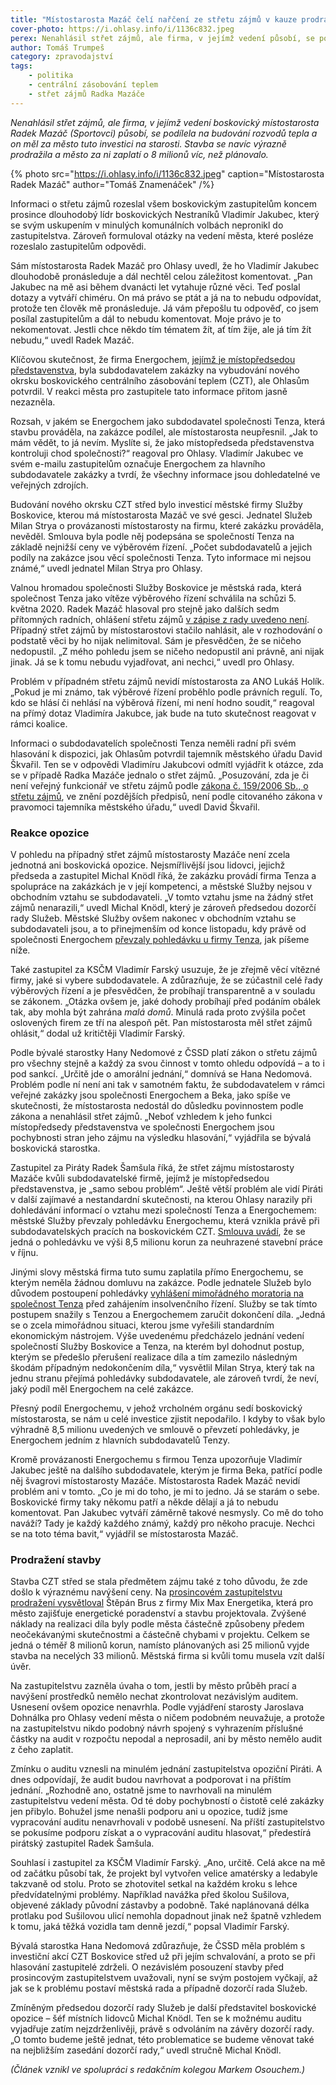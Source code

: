 ```yaml
---
title: "Místostarosta Mazáč čelí nařčení ze střetu zájmů v kauze prodražené stavby CZT"
cover-photo: https://i.ohlasy.info/i/1136c832.jpeg
perex: Nenahlásil střet zájmů, ale firma, v jejímž vedení působí, se podílela na budování rozvodů tepla a on měl za město tuto investici na starosti.
author: Tomáš Trumpeš
category: zpravodajství
tags:
    - politika
    - centrální zásobování teplem
    - střet zájmů Radka Mazáče
---
```


*Nenahlásil střet zájmů, ale firma, v jejímž vedení boskovický místostarosta Radek Mazáč (Sportovci) působí, se podílela na budování rozvodů tepla a on měl za město tuto investici na starosti. Stavba se navíc výrazně prodražila a město za ni zaplatí o 8 milionů víc, než plánovalo.*

{% photo src="https://i.ohlasy.info/i/1136c832.jpeg" caption="Místostarosta Radek Mazáč" author="Tomáš Znamenáček" /%}

Informaci o střetu zájmů rozeslal všem boskovickým zastupitelům koncem prosince dlouhodobý lídr boskovických Nestraníků Vladimír Jakubec, který se svým uskupením v minulých komunálních volbách nepronikl do zastupitelstva. Zároveň formuloval otázky na vedení města, které posléze rozeslalo zastupitelům odpovědi.

Sám místostarosta Radek Mazáč pro Ohlasy uvedl, že ho Vladimír Jakubec dlouhodobě pronásleduje a dál nechtěl celou záležitost komentovat. „Pan Jakubec na mě asi během dvanácti let vytahuje různé věci. Teď poslal dotazy a vytváří chiméru. On má právo se ptát a já na to nebudu odpovídat, protože ten člověk mě pronásleduje. Já vám přepošlu tu odpověď, co jsem posílal zastupitelům a dál to nebudu komentovat. Moje právo je to nekomentovat. Jestli chce někdo tím tématem žít, ať tím žije, ale já tím žít nebudu,“ uvedl Radek Mazáč.

Klíčovou skutečnost, že firma Energochem, [jejímž je místopředsedou představenstva](https://or.justice.cz/ias/ui/rejstrik-firma.vysledky?subjektId=895869&typ=PLATNY), byla subdodavatelem zakázky na vybudování nového okrsku boskovického centrálního zásobování teplem (CZT), ale Ohlasům potvrdil. V reakci města pro zastupitele tato informace přitom jasně nezazněla.

Rozsah, v jakém se Energochem jako subdodavatel společnosti Tenza, která stavbu prováděla, na zakázce podílel, ale místostarosta neupřesnil. „Jak to mám vědět, to já nevím. Myslíte si, že jako místopředseda představenstva kontroluji chod společnosti?“ reagoval pro Ohlasy. Vladimír Jakubec ve svém e-mailu zastupitelům označuje Energochem za hlavního subdodavatele zakázky a tvrdí, že všechny informace jsou dohledatelné ve veřejných zdrojích. 

Budování nového okrsku CZT střed bylo investicí městské firmy Služby Boskovice, kterou má místostarosta Mazáč ve své gesci. Jednatel Služeb Milan Strya o provázanosti místostarosty na firmu, které zakázku prováděla, nevěděl. Smlouva byla podle něj podepsána se společností Tenza na základě nejnižší ceny ve výběrovém řízení. „Počet subdodavatelů a jejich podíly na zakázce jsou věcí společnosti Tenza. Tyto informace mi nejsou známé,“ uvedl jednatel Milan Strya pro Ohlasy.

Valnou hromadou společnosti Služby Boskovice je městská rada, která společnost Tenza jako vítěze výběrového řízení schválila na schůzi 5. května 2020. Radek Mazáč hlasoval pro stejně jako dalších sedm přítomných radních, ohlášení střetu zájmů [v zápise z rady uvedeno není](https://boskovice.cz/assets/File.ashx?id_org=832&id_dokumenty=39256). Případný střet zájmů by místostarostovi stačilo nahlásit, ale v rozhodování o podstatě věci by ho nijak nelimitoval. Sám je přesvědčen, že se ničeho nedopustil. „Z mého pohledu jsem se ničeho nedopustil ani právně, ani nijak jinak. Já se k tomu nebudu vyjadřovat, ani nechci,“ uvedl pro Ohlasy.

Problém v případném střetu zájmů nevidí místostarosta za ANO Lukáš Holík. „Pokud je mi známo, tak výběrové řízení proběhlo podle právních regulí. To, kdo se hlásí či nehlásí na výběrová řízení, mi není hodno soudit,“ reagoval na přímý dotaz Vladimíra Jakubce, jak bude na tuto skutečnost reagovat v rámci koalice. 

Informaci o subdodavatelích společnosti Tenza neměli radní při svém hlasování k dispozici, jak Ohlasům potvrdil tajemník městského úřadu David Škvařil. Ten se v odpovědi Vladimíru Jakubcovi odmítl vyjádřit k otázce, zda se v případě Radka Mazáče jednalo o střet zájmů. „Posuzování, zda je či není veřejný funkcionář ve střetu zájmů podle [zákona č. 159/2006 Sb., o střetu zájmů](https://www.zakonyprolidi.cz/cs/2006-159), ve znění pozdějších předpisů, není podle citovaného zákona v pravomoci tajemníka městského úřadu,“ uvedl David Škvařil.

### Reakce opozice

V pohledu na případný střet zájmů místostarosty Mazáče není zcela jednotná ani boskovická opozice. Nejsmířlivější jsou lidovci, jejichž předseda a zastupitel Michal Knödl říká, že zakázku provádí firma Tenza a spolupráce na zakázkách je v její kompetenci, a městské Služby nejsou v obchodním vztahu se subdodavateli. „V tomto vztahu jsme na žádný střet zájmů nenarazili,“ uvedl Michal Knödl, který je zároveň předsedou dozorčí rady Služeb. Městské Služby ovšem nakonec v obchodním vztahu se subdodavateli jsou, a to přinejmenším od konce listopadu, kdy právě od společnosti Energochem [převzaly pohledávku u firmy Tenza](https://www.hlidacstatu.cz/Detail/15014415), jak píšeme níže.

Také zastupitel za KSČM Vladimír Farský usuzuje, že je zřejmě věcí vítězné firmy, jaké si vybere subdodavatele. A zdůrazňuje, že se zúčastnil celé řady výběrových řízení a je přesvědčen, že probíhají transparentně a v souladu se zákonem. „Otázka ovšem je, jaké dohody probíhají před podáním obálek tak, aby mohla být zahrána *malá domů*. Minulá rada proto zvýšila počet oslovených firem ze tří na alespoň pět. Pan místostarosta měl střet zájmů ohlásit,“ dodal už kritičtěji Vladimír Farský.

Podle bývalé starostky Hany Nedomové z ČSSD platí zákon o střetu zájmů pro všechny stejně a každý za svou činnost v tomto ohledu odpovídá – a to i pod sankcí. „Určitě jde o amorální jednání,“ domnívá se Hana Nedomová. Problém podle ní není ani tak v samotném faktu, že subdodavatelem v rámci veřejné zakázky jsou společnosti Energochem a Beka, jako spíše ve skutečnosti, že místostarosta nedostál do důsledku povinnostem podle zákona a nenahlásil střet zájmů. „Neboť vzhledem k jeho funkci místopředsedy představenstva ve společnosti Energochem jsou pochybnosti stran jeho zájmu na výsledku hlasování,“ vyjádřila se bývalá boskovická starostka.

Zastupitel za Piráty Radek Šamšula říká, že střet zájmu místostarosty Mazáče kvůli subdodavatelské firmě, jejímž je místopředsedou představenstva, je „samo sebou problém“. Ještě větší problém ale vidí Piráti v další zajímavé a nestandardní skutečnosti, na kterou Ohlasy narazily při dohledávání informací o vztahu mezi společností Tenza a Energochemem: městské Služby převzaly pohledávku Energochemu, která vznikla právě při subdodavatelských pracích na boskovickém CZT. [Smlouva uvádí](https://www.hlidacstatu.cz/Detail/15014415), že se jedná o pohledávku ve výši 8,5 milionu korun za neuhrazené stavební práce v říjnu. 

Jinými slovy městská firma tuto sumu zaplatila přímo Energochemu, se kterým neměla žádnou domluvu na zakázce. Podle jednatele Služeb bylo důvodem postoupení pohledávky [vyhlášení mimořádného moratoria na společnost Tenza](https://isir.justice.cz/isir/ueu/evidence_upadcu_detail.do?id=AD20214740BB6BE2E05333F21FACD2EB) před zahájením insolvenčního řízení. Služby se tak tímto postupem snažily s Tenzou a Energochemem zaručit dokončení díla. „Jedná se o zcela mimořádnou situaci, kterou jsme vyřešili standardním ekonomickým nástrojem. Výše uvedenému předcházelo jednání vedení společností Služby Boskovice a Tenza, na kterém byl dohodnut postup, kterým se předešlo přerušení realizace díla a tím zamezilo následným škodám případným nedokončením díla,“ vysvětlil Milan Strya, který tak na jednu stranu přejímá pohledávky subdodavatele, ale zároveň tvrdí, že neví, jaký podíl měl Energochem na celé zakázce.

Přesný podíl Energochemu, v jehož vrcholném orgánu sedí boskovický místostarosta, se nám u celé investice zjistit nepodařilo. I kdyby to však bylo výhradně 8,5 milionu uvedených ve smlouvě o převzetí pohledávky, je Energochem jedním z hlavních subdodavatelů Tenzy.

Kromě provázanosti Energochemu s firmou Tenza upozorňuje Vladimír Jakubec ještě na dalšího subdodavatele, kterým je firma Beka, patřící podle něj švagrovi místostarosty Mazáče. Místostarosta Radek Mazáč nevidí problém ani v tomto. „Co je mi do toho, je mi to jedno. Já se starám o sebe. Boskovické firmy taky někomu patří a někde dělají a já to nebudu komentovat. Pan Jakubec vytváří záměrně takové nesmysly. Co mě do toho naváží? Tady je každý každého známý, každý pro někoho pracuje. Nechci se na toto téma bavit,“ vyjádřil se místostarosta Mazáč.

### Prodražení stavby

Stavba CZT střed se stala předmětem zájmu také z toho důvodu, že zde došlo k výraznému navýšení ceny. Na [prosincovém zastupitelstvu prodražení vysvětloval](https://ohlasy.info/clanky/2020/12/zastupitelstvo.html) Štěpán Brus z firmy Mix Max Energetika, která pro město zajišťuje energetické poradenství a stavbu projektovala. Zvýšené náklady na realizaci díla byly podle města částečně způsobeny předem neočekávanými skutečnostmi a částečně chybami v projektu. Celkem se jedná o téměř 8 milionů korun, namísto plánovaných asi 25 milionů vyjde stavba na necelých 33 milionů. Městská firma si kvůli tomu musela vzít další úvěr.

Na zastupitelstvu zazněla úvaha o tom, jestli by město průběh prací a navýšení prostředků nemělo nechat zkontrolovat nezávislým auditem. Usnesení ovšem opozice nenavrhla. Podle vyjádření starosty Jaroslava Dohnálka pro Ohlasy vedení města o ničem podobném neuvažuje, a protože na zastupitelstvu nikdo podobný návrh spojený s vyhrazením příslušné částky na audit v rozpočtu nepodal a neprosadil, ani by město nemělo audit z čeho zaplatit.

Zmínku o auditu vznesli na minulém jednání zastupitelstva opoziční Piráti. A dnes odpovídají, že audit budou navrhovat a podporovat i na příštím jednání. „Rozhodně ano, ostatně jsme to navrhovali na minulém zastupitelstvu vedení města. Od té doby pochybností o čistotě celé zakázky jen přibylo. Bohužel jsme nenašli podporu ani u opozice, tudíž jsme vypracování auditu nenavrhovali v podobě usnesení. Na příští zastupitelstvo se pokusíme podporu získat a o vypracování auditu hlasovat,“ předestírá pirátský zastupitel Radek Šamšula.

Souhlasí i zastupitel za KSČM Vladimír Farský. „Ano, určitě. Celá akce na mě od začátku působí tak, že projekt byl vytvořen velice amatérsky a ledabyle takzvaně od stolu. Proto se zhotovitel setkal na každém kroku s lehce předvídatelnými problémy. Například navážka před školou Sušilova, objevené základy původní zástavby a podobně. Také naplánovaná délka protlaku pod Sušilovou ulicí nemohla dopadnout jinak než špatně vzhledem k tomu, jaká těžká vozidla tam denně jezdí,“ popsal Vladimír Farský.

Bývalá starostka Hana Nedomová zdůrazňuje, že ČSSD měla problém s investiční akcí CZT Boskovice střed už při jejím schvalování, a proto se při hlasování zastupitelé zdrželi. O nezávislém posouzení stavby před prosincovým zastupitelstvem uvažovali, nyní se svým postojem vyčkají, až jak se k problému postaví městská rada a případně dozorčí rada Služeb.

Zmíněným předsedou dozorčí rady Služeb je další představitel boskovické opozice – šéf místních lidovců Michal Knödl. Ten se k možnému auditu vyjadřuje zatím nejzdrženlivěji, právě s odvoláním na závěry dozorčí rady. „O tomto budeme ještě jednat, této problematice se budeme věnovat také na nejbližším zasedání dozorčí rady,“ uvedl stručně Michal Knödl.

*(Článek vznikl ve spolupráci s redakčním kolegou Markem Osouchem.)*
